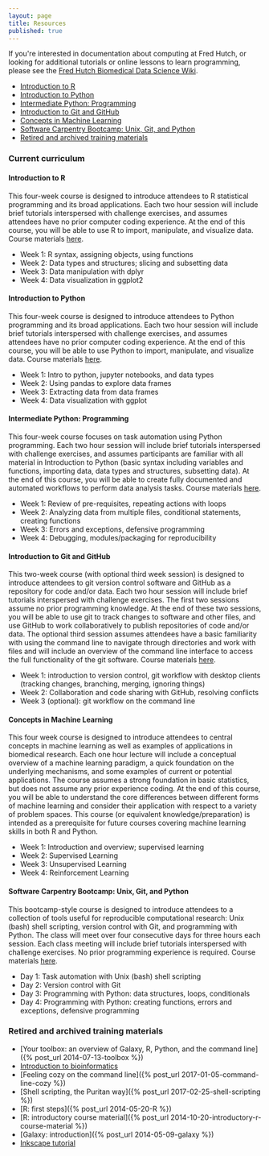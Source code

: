 ```yaml
---
layout: page
title: Resources
published: true
---
```


If you're interested in documentation about computing at Fred Hutch, or looking for additional tutorials or online lessons to learn programming, please see the [Fred Hutch Biomedical Data Science Wiki](http://sciwiki.fredhutch.org).

- [Introduction to R](#introduction-to-r)
- [Introduction to Python](#introduction-to-python)
- [Intermediate Python: Programming](#intermediate-python-programming)
- [Introduction to Git and GitHub](#introduction-to-git-and-github)
- [Concepts in Machine Learning](#concepts-in-machine-learning)
- [Software Carpentry Bootcamp: Unix, Git, and Python](#software-carpentry-bootcamp-unix-git-and-python)
- [Retired and archived training materials](#retired-and-archived-training-materials)


### Current curriculum

#### Introduction to R

This four-week course is designed to introduce attendees to R statistical programming and its broad applications. Each two hour session will include brief tutorials interspersed with challenge exercises, and assumes attendees have no prior computer coding experience. At the end of this course, you will be able to use R to import, manipulate, and visualize data. Course materials [here](https://github.com/fredhutchio/R_intro).
* Week 1: R syntax, assigning objects, using functions
* Week 2: Data types and structures; slicing and subsetting data
* Week 3: Data manipulation with dplyr
* Week 4: Data visualization in ggplot2


#### Introduction to Python

This four-week course is designed to introduce attendees to Python programming and its broad applications. Each two hour session will include brief tutorials interspersed with challenge exercises, and assumes attendees have no prior computer coding experience. At the end of this course, you will be able to use Python to import, manipulate, and visualize data. Course materials [here](https://github.com/fredhutchio/python_intro).
* Week 1: Intro to python, jupyter notebooks, and data types
* Week 2: Using pandas to explore data frames
* Week 3: Extracting data from data frames
* Week 4: Data visualization with ggplot

#### Intermediate Python: Programming

This four-week course focuses on task automation using Python programming. Each two hour session will include brief tutorials interspersed with challenge exercises, and assumes participants are familiar with all material in Introduction to Python (basic syntax including variables and functions, importing data, data types and structures, subsetting data). At the end of this course, you will be able to create fully documented and automated workflows to perform data analysis tasks. Course materials [here](https://github.com/fredhutchio/python_programming).
* Week 1: Review of pre-requisites, repeating actions with loops
* Week 2: Analyzing data from multiple files, conditional statements, creating functions
* Week 3: Errors and exceptions, defensive programming
* Week 4: Debugging, modules/packaging for reproducibility

#### Introduction to Git and GitHub

This two-week course (with optional third week session) is designed to introduce attendees to git version control software and GitHub as a repository for code and/or data. Each two hour session will include brief tutorials interspersed with challenge exercises. The first two sessions assume no prior programming knowledge. At the end of these two sessions, you will be able to use git to track changes to software and other files, and use GitHub to work collaboratively to publish repositories of code and/or data. The optional third session assumes attendees have a basic familiarity with using the command line to navigate through directories and work with files and will include an overview of the command line interface to access the full functionality of the git software. Course materials [here](https://github.com/fredhutchio/git_github_intro).
* Week 1: introduction to version control, git workflow with desktop clients (tracking changes, branching, merging, ignoring things)
* Week 2: Collaboration and code sharing with GitHub, resolving conflicts
* Week 3 (optional): git workflow on the command line

#### Concepts in Machine Learning

This four week course is designed to introduce attendees to central concepts in machine learning as well as examples of applications in biomedical research. Each one hour lecture will include a conceptual overview of a machine learning paradigm, a quick foundation on the underlying mechanisms, and some examples of current or potential applications. The course assumes a strong foundation in basic statistics, but does not assume any prior experience coding. At the end of this course, you will be able to understand the core differences between different forms of machine learning and consider their application with respect to a variety of problem spaces. This course (or equivalent knowledge/preparation) is intended as a prerequisite for future courses covering machine learning skills in both R and Python.
* Week 1: Introduction and overview; supervised learning
* Week 2: Supervised Learning
* Week 3: Unsupervised Learning
* Week 4: Reinforcement Learning

#### Software Carpentry Bootcamp: Unix, Git, and Python

This bootcamp-style course is designed to introduce attendees to a collection of tools useful for reproducible computational research: Unix (bash) shell scripting, version control with Git, and programming with Python. The class will meet over four consecutive days for three hours each session. Each class meeting will include brief tutorials interspersed with challenge exercises. No prior programming experience is required. Course materials [here](https://software-carpentry.org/lessons/).
* Day 1: Task automation with Unix (bash) shell scripting
* Day 2: Version control with Git
* Day 3: Programming with Python: data structures, loops, conditionals
* Day 4: Programming with Python: creating functions, errors and exceptions, defensive programming

### Retired and archived training materials

* [Your toolbox: an overview of Galaxy, R, Python, and the command line]({% post_url 2014-07-13-toolbox %})
* [Introduction to bioinformatics](http://fredhutchio.github.io/intro-bioinformatics/)
* [Feeling cozy on the command line]({% post_url 2017-01-05-command-line-cozy %})
* [Shell scripting, the Puritan way]({% post_url 2017-02-25-shell-scripting %})
* [R: first steps]({% post_url 2014-05-20-R %})
* [R: introductory course material]({% post_url 2014-10-20-introductory-r-course-material %})
* [Galaxy: introduction]({% post_url 2014-05-09-galaxy %})
* [Inkscape tutorial](https://github.com/fredhutchio/inkscape-tutorial)
